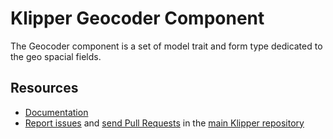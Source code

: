 Klipper Geocoder Component
========================

The Geocoder component is a set of model trait and form type dedicated to the geo spacial fields. 

Resources
---------

- [Documentation](https://doc.klipper.dev/components/geocoder)
- [Report issues](https://github.com/klipperdev/klipper/issues)
  and [send Pull Requests](https://github.com/klipperdev/klipper/pulls)
  in the [main Klipper repository](https://github.com/klipperdev/klipper)
